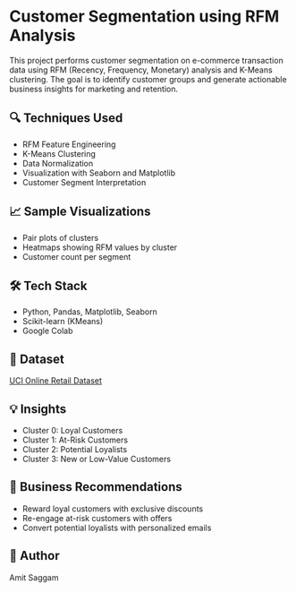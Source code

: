 # Customer Segmentation using RFM Analysis

This project performs customer segmentation on e-commerce transaction data using RFM (Recency, Frequency, Monetary) analysis and K-Means clustering. The goal is to identify customer groups and generate actionable business insights for marketing and retention.

## 🔍 Techniques Used
- RFM Feature Engineering
- K-Means Clustering
- Data Normalization
- Visualization with Seaborn and Matplotlib
- Customer Segment Interpretation

## 📈 Sample Visualizations
- Pair plots of clusters
- Heatmaps showing RFM values by cluster
- Customer count per segment

## 🛠 Tech Stack
- Python, Pandas, Matplotlib, Seaborn
- Scikit-learn (KMeans)
- Google Colab

## 📁 Dataset
[UCI Online Retail Dataset](https://archive.ics.uci.edu/ml/datasets/online+retail)

## 💡 Insights
- Cluster 0: Loyal Customers
- Cluster 1: At-Risk Customers
- Cluster 2: Potential Loyalists
- Cluster 3: New or Low-Value Customers

## 🧠 Business Recommendations
- Reward loyal customers with exclusive discounts
- Re-engage at-risk customers with offers
- Convert potential loyalists with personalized emails

## 📌 Author
Amit Saggam


